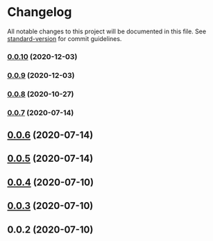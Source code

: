 # Changelog

All notable changes to this project will be documented in this file. See [standard-version](https://github.com/conventional-changelog/standard-version) for commit guidelines.

### [0.0.10](https://github.com/chenchenwuai/znu-event/compare/v0.0.9...v0.0.10) (2020-12-03)

### [0.0.9](https://github.com/chenchenwuai/znu-event/compare/v0.0.8...v0.0.9) (2020-12-03)

### [0.0.8](https://github.com/chenchenwuai/znu-event/compare/v0.0.7...v0.0.8) (2020-10-27)

### [0.0.7](https://github.com/chenchenwuai/znu-event/compare/v0.0.6...v0.0.7) (2020-07-14)

<a name="0.0.6"></a>
## [0.0.6](https://github.com/chenchenwuai/znu-event/compare/v0.0.5...v0.0.6) (2020-07-14)



<a name="0.0.5"></a>
## [0.0.5](https://github.com/chenchenwuai/znu-event/compare/v0.0.4...v0.0.5) (2020-07-14)



<a name="0.0.4"></a>
## [0.0.4](https://github.com/chenchenwuai/znu-event/compare/v0.0.3...v0.0.4) (2020-07-10)



<a name="0.0.3"></a>
## [0.0.3](https://github.com/chenchenwuai/znu-event/compare/v0.0.2...v0.0.3) (2020-07-10)



<a name="0.0.2"></a>
## 0.0.2 (2020-07-10)
